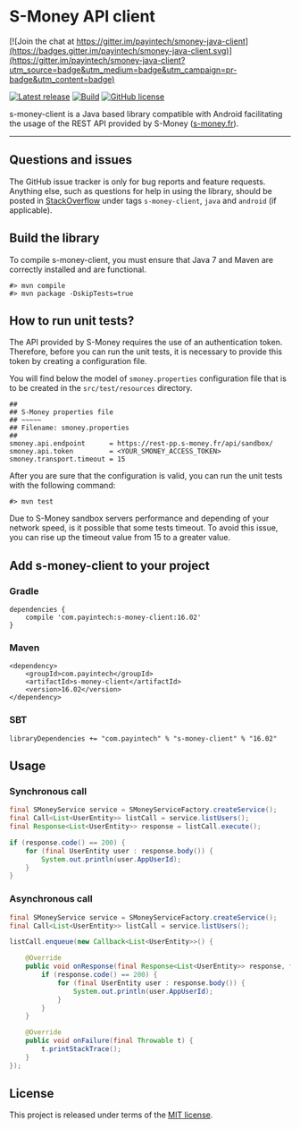 # S-Money API client

[![Join the chat at https://gitter.im/payintech/smoney-java-client](https://badges.gitter.im/payintech/smoney-java-client.svg)](https://gitter.im/payintech/smoney-java-client?utm_source=badge&utm_medium=badge&utm_campaign=pr-badge&utm_content=badge)

[![Latest release](https://img.shields.io/badge/latest_release-16.02-orange.svg)](https://github.com/payintech/smoney-java-client/releases)
[![Build](https://img.shields.io/travis-ci/payintech/smoney-java-client.svg?branch=master&style=flat)](https://travis-ci.org/payintech/smoney-java-client)
[![GitHub license](https://img.shields.io/badge/license-MIT-blue.svg)](https://raw.githubusercontent.com/payintech/smoney-java-client/master/LICENSE)

s-money-client is a Java based library compatible with Android facilitating
the usage of the REST API provided by S-Money ([s-money.fr](http://www.s-money.fr)).
*****



## Questions and issues
The GitHub issue tracker is only for bug reports and feature requests. Anything
else, such as questions for help in using the library, should be posted in
[StackOverflow](http://stackoverflow.com/questions/tagged/s-money-client?sort=active)
under tags `s-money-client`, `java` and `android` (if applicable).



## Build the library
To compile s-money-client, you must ensure that Java 7 and Maven are correctly
installed and are functional.

    #> mvn compile
    #> mvn package -DskipTests=true



## How to run unit tests?
The API provided by S-Money requires the use of an authentication token.
Therefore, before you can run the unit tests, it is necessary to provide this
token by creating a configuration file.

You will find below the model of `smoney.properties` configuration file that
is to be created in the `src/test/resources` directory.

    ##
    ## S-Money properties file
    ## ~~~~~
    ## Filename: smoney.properties
    ##
    smoney.api.endpoint      = https://rest-pp.s-money.fr/api/sandbox/
    smoney.api.token         = <YOUR_SMONEY_ACCESS_TOKEN>
    smoney.transport.timeout = 15

After you are sure that the configuration is valid, you can run the unit tests
with the following command:

    #> mvn test

Due to S-Money sandbox servers performance and depending of your network speed,
is it possible that some tests timeout. To avoid this issue, you can rise up
the timeout value from 15 to a greater value.



## Add s-money-client to your project

### Gradle

    dependencies {
        compile 'com.payintech:s-money-client:16.02'
    }


### Maven

    <dependency>
        <groupId>com.payintech</groupId>
        <artifactId>s-money-client</artifactId>
        <version>16.02</version>
    </dependency>


### SBT

    libraryDependencies += "com.payintech" % "s-money-client" % "16.02"



## Usage

### Synchronous call

```java
final SMoneyService service = SMoneyServiceFactory.createService();
final Call<List<UserEntity>> listCall = service.listUsers();
final Response<List<UserEntity>> response = listCall.execute();

if (response.code() == 200) {
    for (final UserEntity user : response.body()) {
        System.out.println(user.AppUserId);
    }
}
```


### Asynchronous call

```java
final SMoneyService service = SMoneyServiceFactory.createService();
final Call<List<UserEntity>> listCall = service.listUsers();

listCall.enqueue(new Callback<List<UserEntity>>() {

    @Override
    public void onResponse(final Response<List<UserEntity>> response, final Retrofit retrofit) {
        if (response.code() == 200) {
            for (final UserEntity user : response.body()) {
                System.out.println(user.AppUserId);
            }
        }
    }

    @Override
    public void onFailure(final Throwable t) {
        t.printStackTrace();
    }
});
```



## License
This project is released under terms of the [MIT license](https://raw.githubusercontent.com/payintech/smoney-java-client/master/LICENSE).
